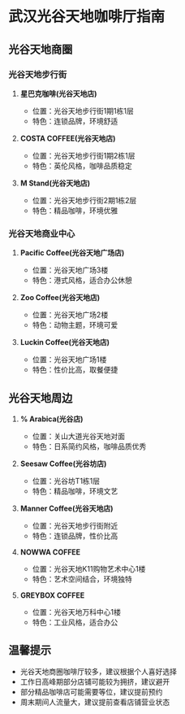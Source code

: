 # 武汉光谷天地咖啡厅指南

## 光谷天地商圈

### 光谷天地步行街
1. **星巴克咖啡(光谷天地店)**
   - 位置：光谷天地步行街1期1栋1层
   - 特色：连锁品牌，环境舒适

2. **COSTA COFFEE(光谷天地店)**
   - 位置：光谷天地步行街1期2栋1层
   - 特色：英伦风格，咖啡品质稳定

3. **M Stand(光谷天地店)**
   - 位置：光谷天地步行街2期1栋2层
   - 特色：精品咖啡，环境优雅

### 光谷天地商业中心
1. **Pacific Coffee(光谷天地广场店)**
   - 位置：光谷天地广场3楼
   - 特色：港式风格，适合办公休憩

2. **Zoo Coffee(光谷天地店)**
   - 位置：光谷天地广场2楼
   - 特色：动物主题，环境可爱

3. **Luckin Coffee(光谷天地店)**
   - 位置：光谷天地广场1楼
   - 特色：性价比高，取餐便捷

## 光谷天地周边

1. **% Arabica(光谷店)**
   - 位置：关山大道光谷天地对面
   - 特色：日系简约风格，咖啡品质优秀

2. **Seesaw Coffee(光谷坊店)**
   - 位置：光谷坊T1栋1层
   - 特色：精品咖啡，环境文艺

3. **Manner Coffee(光谷天地店)**
   - 位置：光谷天地步行街附近
   - 特色：连锁品牌，性价比高

4. **NOWWA COFFEE**
   - 位置：光谷天地K11购物艺术中心1楼
   - 特色：艺术空间结合，环境独特

5. **GREYBOX COFFEE**
   - 位置：光谷天地万科中心1楼
   - 特色：工业风格，适合办公

## 温馨提示
- 光谷天地商圈咖啡厅较多，建议根据个人喜好选择
- 工作日高峰期部分店铺可能较为拥挤，建议避开
- 部分精品咖啡店可能需要等位，建议提前预约
- 周末期间人流量大，建议提前查看店铺营业状态